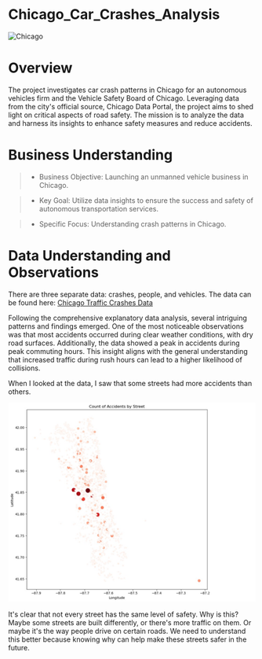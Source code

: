 # Chicago_Car_Crashes_Analysis
![Chicago](read_me_pic.jpg)

# Overview

The project investigates car crash patterns in Chicago for an autonomous vehicles firm and the Vehicle Safety Board of Chicago. Leveraging data from the city's official source, Chicago Data Portal, the project aims to shed light on critical aspects of road safety. The mission is to analyze the data and harness its insights to enhance safety measures and reduce accidents.

# Business Understanding 

>- Business Objective: Launching an unmanned vehicle business in Chicago.

>- Key Goal: Utilize data insights to ensure the success and safety of autonomous transportation services.

>- Specific Focus: Understanding crash patterns in Chicago.

# Data Understanding and Observations 

There are three separate data: crashes, people, and vehicles. The data can be found here: [Chicago Traffic Crashes Data](https://data.cityofchicago.org/Transportation/Traffic-Crashes-Crashes/85ca-t3if)

Following the comprehensive explanatory data analysis, several intriguing patterns and findings emerged. One of the most noticeable observations was that most accidents occurred during clear weather conditions, with dry road surfaces. Additionally, the data showed a peak in accidents during peak commuting hours. This insight aligns with the general understanding that increased traffic during rush hours can lead to a higher likelihood of collisions.

When I looked at the data, I saw that some streets had more accidents than others. 

![Streets](location.jpg) 

It's clear that not every street has the same level of safety. Why is this? Maybe some streets are built differently, or there's more traffic on them. Or maybe it's the way people drive on certain roads. We need to understand this better because knowing why can help make these streets safer in the future.

